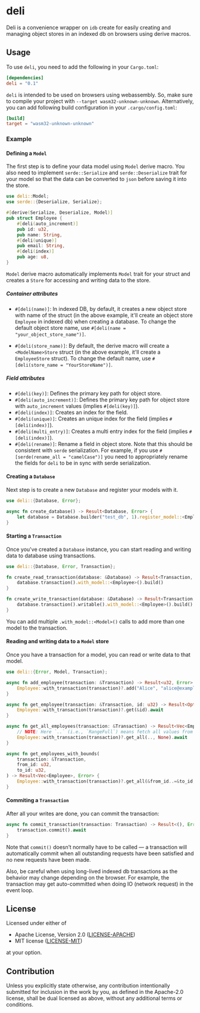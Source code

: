 # deli

Deli is a convenience wrapper on `idb` create for easily creating and managing object stores in an indexed db on
browsers using derive macros.

## Usage

To use `deli`, you need to add the following in your `Cargo.toml`:

```toml
[dependencies]
deli = "0.1"
```

`deli` is intended to be used on browsers using webassembly. So, make sure to compile your project with
`--target wasm32-unknown-unknown`. Alternatively, you can add following build configuration in your
`.cargo/config.toml`:

```toml
[build]
target = "wasm32-unknown-unknown"
```

### Example

#### Defining a `Model`

The first step is to define your data model using `Model` derive macro. You also need to implement
`serde::Serialize` and `serde::Deserialize` trait for your model so that the data can be converted to `json` before
saving it into the store.

```rust
use deli::Model;
use serde::{Deserialize, Serialize};

#[derive(Serialize, Deserialize, Model)]
pub struct Employee {
    #[deli(auto_increment)]
    pub id: u32,
    pub name: String,
    #[deli(unique)]
    pub email: String,
    #[deli(index)]
    pub age: u8,
}
```

`Model` derive macro automatically implements `Model` trait for your struct and creates a `Store` for accessing and
writing data to the store.

##### Container attributes

- `#[deli(name)]`: In indexed DB, by default, it creates a new object store with name of the struct (in the above
  example, it'll create an object store `Employee` in indexed db) when creating a database. To change the default
  object store name, use `#[deli(name = "your_object_store_name")]`.

- `#[deli(store_name)]`: By default, the derive macro will create a `<ModelName>Store` struct (in the above example,
  it'll create a `EmployeeStore` struct). To change the default name, use `#[deli(store_name = "YourStoreName")]`.

##### Field attributes

- `#[deli(key)]`: Defines the primary key path for object store.
- `#[deli(auto_increment)]`: Defines the primary key path for object store with `auto_increment` values (implies
  `#[deli(key)]`).
- `#[deli(index)]`: Creates an index for the field.
- `#[deli(unique)]`: Creates an unique index for the field (implies `#[deli(index)]`).
- `#[deli(multi_entry)]`: Creates a multi entry index for the field (implies `#[deli(index)]`).
- `#[deli(rename)]`: Rename a field in object store. Note that this should be consistent with `serde` serialization.
  For example, if you use `#[serde(rename_all = "camelCase")]` you need to appropriately rename the fields for
  `deli` to be in sync with serde serialization.

#### Creating a `Database`

Next step is to create a new `Database` and register your models with it.

```rust
use deli::{Database, Error};

async fn create_database() -> Result<Database, Error> {
    let database = Database.builder("test_db", 1).register_model::<Employee>().await?;
}
```

#### Starting a `Transaction`

Once you've created a `Database` instance, you can start reading and writing data to database using transactions.

```rust
use deli::{Database, Error, Transaction};

fn create_read_transaction(database: &Database) -> Result<Transaction, Error> {
    database.transaction().with_model::<Employee>().build()
}

fn create_write_transaction(database: &Database) -> Result<Transaction, Error> {
    database.transaction().writable().with_model::<Employee>().build()
}
```

You can add multiple `.with_model::<Model>()` calls to add more than one model to the transaction.

#### Reading and writing data to a `Model` store

Once you have a transaction for a model, you can read or write data to that model.

```rust
use deli::{Error, Model, Transaction};

async fn add_employee(transaction: &Transaction) -> Result<u32, Error> {
    Employee::with_transaction(transaction)?.add("Alice", "alice@example.com", &25).await
}

async fn get_employee(transaction: &Transaction, id: u32) -> Result<Option<Employee>, Error> {
    Employee::with_transaction(transaction)?.get(&id).await
}

async fn get_all_employees(transaction: &Transaction) -> Result<Vec<Employee>, Error> {
    // NOTE: Here `..` (i.e., `RangeFull`) means fetch all values from store
    Employee::with_transaction(transaction)?.get_all(.., None).await
}

async fn get_employees_with_bounds(
    transaction: &Transaction,
    from_id: u32,
    to_id: u32,
) -> Result<Vec<Employee>, Error> {
    Employee::with_transaction(transaction)?.get_all(&from_id..=&to_id, None).await
}
```

#### Commiting a `Transaction`

After all your writes are done, you can commit the transaction:

```rust
async fn commit_transaction(transaction: Transaction) -> Result<(), Error> {
    transaction.commit().await
}
```

Note that `commit()` doesn’t normally have to be called — a transaction will automatically commit when all
outstanding requests have been satisfied and no new requests have been made.

Also, be careful when using long-lived indexed db transactions as the behavior may change depending on the browser.
For example, the transaction may get auto-committed when doing IO (network request) in the event loop.

## License

Licensed under either of

- Apache License, Version 2.0 ([LICENSE-APACHE](LICENSE-APACHE))
- MIT license ([LICENSE-MIT](LICENSE-MIT))

at your option.

## Contribution

Unless you explicitly state otherwise, any contribution intentionally submitted for inclusion in the work by you, as
defined in the Apache-2.0 license, shall be dual licensed as above, without any additional terms or conditions.
